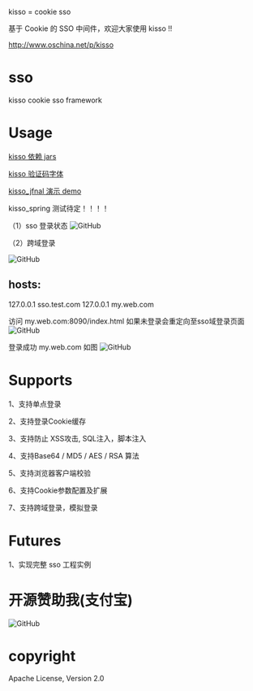 kisso  =  cookie sso

基于 Cookie 的 SSO 中间件，欢迎大家使用 kisso !! 

http://www.oschina.net/p/kisso

﻿sso
===

kisso cookie sso framework


Usage
====================

[kisso 依赖 jars](http://git.oschina.net/juapk/kisso-deplibs)

[kisso 验证码字体](http://git.oschina.net/juapk/kisso-files/tree/master/kisso-files/font)

[kisso_jfnal 演示 demo](http://git.oschina.net/juapk/kisso_jfinal)

kisso_spring 测试待定！！！！

（1）sso 登录状态
![GitHub](https://raw.githubusercontent.com/leqwang/kisso/master/images/sso.jpg "Kisso,login cookie")

（2）跨域登录

![GitHub](https://raw.githubusercontent.com/leqwang/kisso/master/images/cl.jpg "Kisso,crossdomain login")

hosts:
--------------------------------------------
127.0.0.1 sso.test.com
127.0.0.1 my.web.com


访问 my.web.com:8090/index.html  如果未登录会重定向至sso域登录页面
![GitHub](https://raw.githubusercontent.com/leqwang/kisso/master/images/nologin.jpg "Kisso,crossdomain login")

登录成功 my.web.com 如图
![GitHub](https://raw.githubusercontent.com/leqwang/kisso/master/images/login.jpg "Kisso,crossdomain login")


Supports
====================
1、支持单点登录

2、支持登录Cookie缓存

3、支持防止 XSS攻击, SQL注入，脚本注入

4、支持Base64 / MD5 / AES / RSA 算法

5、支持浏览器客户端校验

6、支持Cookie参数配置及扩展

7、支持跨域登录，模拟登录

Futures
====================
1、实现完整 sso 工程实例


开源赞助我(支付宝)
====================
![GitHub](https://raw.githubusercontent.com/leqwang/kisso/master/images/donate.png "开源赞助我(支付宝)")

copyright
====================
Apache License, Version 2.0